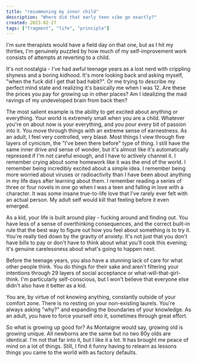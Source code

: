 ```yaml
---
title: "resummoning my inner child"
description: "Where did that early teen vibe go exactly?"
created: 2023-02-27
tags: ["fragment", "life", "principle"]
---
```


I'm sure therapists would have a field day on that one, but as I hit my thirties, I'm genuinely puzzled by how much of my self-improvement work consists of attempts at reverting to a child.

It's not nostalgia - I've had awful teenage years as a lost nerd with crippling shyness and a boring kidhood. It's more looking back and asking myself, "when the fuck did I get that bad habit?". Or me trying to describe my perfect mind state and realizing it's basically me when I was 12. Are these the prices you pay for growing up in other places? Am I idealizing the mad ravings of my undeveloped brain from back then?

The most salient example is the ability to get excited about anything or everything. Your world is extremely small when you are a child. Whatever you're on about now is your everything, and you pour every bit of passion into it. You move through things with an extreme sense of earnestness. As an adult, I feel very controlled, very blasé. Most things I view through five layers of cynicism, the "I've been there before" type of thing. I still have the same inner drive and sense of wonder, but it's almost like it's automatically repressed if I'm not careful enough, and I have to actively channel it.
I remember crying about some homework like it was the end of the world. I remember being incredibly excited about a simple idea. I remember being more worried about viruses or radioactivity than I have been about anything in my life days after learning about them. I remember reading a series of three or four novels in one go when I was a teen and falling in love with a character. It was some insane true-to-life love that I've rarely ever felt with an actual person. My adult self would kill that feeling before it even emerged.

As a kid, your life is built around play - fucking around and finding out. You have less of a sense of overthinking consequences, and the correct built-in rule that the best way to figure out how you feel about something is to try it. You're really tied down by the gravity of anxiety. It's not just that you don't have bills to pay or don't have to think about what you'll cook this evening; it's genuine carelessness about what's going to happen next.

Before the teenage years, you also have a stunning lack of care for what other people think. You do things for their sake and aren't filtering your intentions through 29 layers of social acceptance or what-will-that-girl-think. I'm particularly self-conscious, but I won't believe that everyone else didn't also have it better as a kid.

You are, by virtue of not knowing anything, constantly outside of your comfort zone. There is no resting on your non-existing laurels. You're always asking "why?" and expanding the boundaries of your knowledge. As an adult, you have to force yourself into it, sometimes through great effort.

So what is growing up good for? As Montaigne would say, growing old is growing unique. All newborns are the same but no two 80y olds are identical. I'm not that far into it, but I like it a lot. It has brought me peace of mind on a lot of things. Still, I find it funny having to relearn as lessons things you came to the world with as factory defaults.
